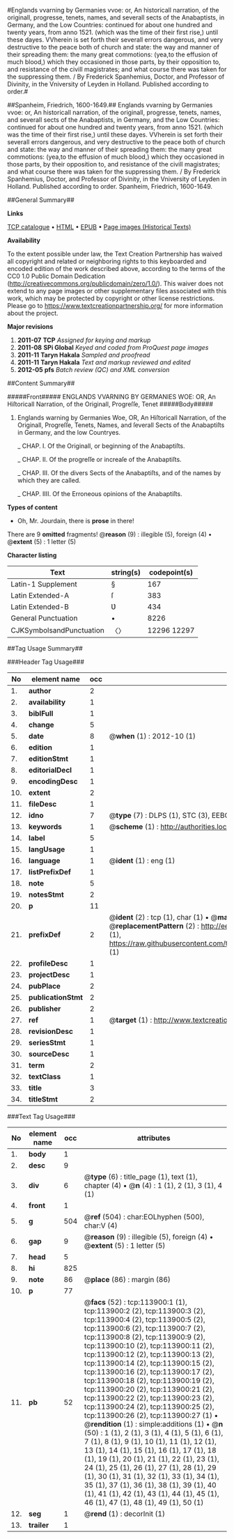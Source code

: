 #Englands vvarning by Germanies vvoe: or, An historicall narration, of the originall, progresse, tenets, names, and severall sects of the Anabaptists, in Germany, and the Low Countries: continued for about one hundred and twenty years, from anno 1521. (which was the time of their first rise,) until these dayes. VVherein is set forth their severall errors dangerous, and very destructive to the peace both of church and state: the way and manner of their spreading them: the many great commotions: (yea,to the effusion of much blood,) which they occasioned in those parts, by their opposition to, and resistance of the civill magistrates; and what course there was taken for the suppressing them. / By Frederick Spanhemius, Doctor, and Professor of Divinity, in the Vniversity of Leyden in Holland. Published according to order.#

##Spanheim, Friedrich, 1600-1649.##
Englands vvarning by Germanies vvoe: or, An historicall narration, of the originall, progresse, tenets, names, and severall sects of the Anabaptists, in Germany, and the Low Countries: continued for about one hundred and twenty years, from anno 1521. (which was the time of their first rise,) until these dayes. VVherein is set forth their severall errors dangerous, and very destructive to the peace both of church and state: the way and manner of their spreading them: the many great commotions: (yea,to the effusion of much blood,) which they occasioned in those parts, by their opposition to, and resistance of the civill magistrates; and what course there was taken for the suppressing them. / By Frederick Spanhemius, Doctor, and Professor of Divinity, in the Vniversity of Leyden in Holland. Published according to order.
Spanheim, Friedrich, 1600-1649.

##General Summary##

**Links**

[TCP catalogue](http://www.ota.ox.ac.uk/tcp/)  • 
[HTML](http://tei.it.ox.ac.uk/tcp/Texts-HTML/free/A93/A93596.html)  • 
[EPUB](http://tei.it.ox.ac.uk/tcp/Texts-EPUB/free/A93/A93596.epub) • 
[Page images (Historical Texts)](https://historicaltexts.jisc.ac.uk/eebo-99861756e)

**Availability**

To the extent possible under law, the Text Creation Partnership has waived all copyright and related or neighboring rights to this keyboarded and encoded edition of the work described above, according to the terms of the CC0 1.0 Public Domain Dedication (http://creativecommons.org/publicdomain/zero/1.0/). This waiver does not extend to any page images or other supplementary files associated with this work, which may be protected by copyright or other license restrictions. Please go to https://www.textcreationpartnership.org/ for more information about the project.

**Major revisions**

1. __2011-07__ __TCP__ *Assigned for keying and markup*
1. __2011-08__ __SPi Global__ *Keyed and coded from ProQuest page images*
1. __2011-11__ __Taryn Hakala__ *Sampled and proofread*
1. __2011-11__ __Taryn Hakala__ *Text and markup reviewed and edited*
1. __2012-05__ __pfs__ *Batch review (QC) and XML conversion*

##Content Summary##

#####Front#####
ENGLANDS VVARNING BY GERMANIES WOE: OR, An Hiſtoricall Narration, of the Originall, Progreſſe, Tenet
#####Body#####

1. Englands warning by Germanies Woe, OR, An Hiſtoricall Narration, of the Originall, Progreſſe, Tenets, Names, and ſeverall Sects of the Anabaptiſts in Germany, and the low Countryes.

    _ CHAP. I. Of the Originall, or beginning of the Anabaptiſts.

    _ CHAP. II. Of the progreſſe or increaſe of the Anabaptiſts.

    _ CHAP. III. Of the divers Sects of the Anabaptiſts, and of the names by which they are called.

    _ CHAP. IIII. Of the Erroneous opinions of the Anabaptiſts.

**Types of content**

  * Oh, Mr. Jourdain, there is **prose** in there!

There are 9 **omitted** fragments! 
 @__reason__ (9) : illegible (5), foreign (4)  •  @__extent__ (5) : 1 letter (5)

**Character listing**


|Text|string(s)|codepoint(s)|
|---|---|---|
|Latin-1 Supplement|§|167|
|Latin Extended-A|ſ|383|
|Latin Extended-B|Ʋ|434|
|General Punctuation|•|8226|
|CJKSymbolsandPunctuation|〈〉|12296 12297|

##Tag Usage Summary##

###Header Tag Usage###

|No|element name|occ|attributes|
|---|---|---|---|
|1.|__author__|2||
|2.|__availability__|1||
|3.|__biblFull__|1||
|4.|__change__|5||
|5.|__date__|8| @__when__ (1) : 2012-10 (1)|
|6.|__edition__|1||
|7.|__editionStmt__|1||
|8.|__editorialDecl__|1||
|9.|__encodingDesc__|1||
|10.|__extent__|2||
|11.|__fileDesc__|1||
|12.|__idno__|7| @__type__ (7) : DLPS (1), STC (3), EEBO-CITATION (1), PROQUEST (1), VID (1)|
|13.|__keywords__|1| @__scheme__ (1) : http://authorities.loc.gov/ (1)|
|14.|__label__|5||
|15.|__langUsage__|1||
|16.|__language__|1| @__ident__ (1) : eng (1)|
|17.|__listPrefixDef__|1||
|18.|__note__|5||
|19.|__notesStmt__|2||
|20.|__p__|11||
|21.|__prefixDef__|2| @__ident__ (2) : tcp (1), char (1)  •  @__matchPattern__ (2) : ([0-9\-]+):([0-9IVX]+) (1), (.+) (1)  •  @__replacementPattern__ (2) : http://eebo.chadwyck.com/downloadtiff?vid=$1&page=$2 (1), https://raw.githubusercontent.com/textcreationpartnership/Texts/master/tcpchars.xml#$1 (1)|
|22.|__profileDesc__|1||
|23.|__projectDesc__|1||
|24.|__pubPlace__|2||
|25.|__publicationStmt__|2||
|26.|__publisher__|2||
|27.|__ref__|1| @__target__ (1) : http://www.textcreationpartnership.org/docs/. (1)|
|28.|__revisionDesc__|1||
|29.|__seriesStmt__|1||
|30.|__sourceDesc__|1||
|31.|__term__|2||
|32.|__textClass__|1||
|33.|__title__|3||
|34.|__titleStmt__|2||


###Text Tag Usage###

|No|element name|occ|attributes|
|---|---|---|---|
|1.|__body__|1||
|2.|__desc__|9||
|3.|__div__|6| @__type__ (6) : title_page (1), text (1), chapter (4)  •  @__n__ (4) : 1 (1), 2 (1), 3 (1), 4 (1)|
|4.|__front__|1||
|5.|__g__|504| @__ref__ (504) : char:EOLhyphen (500), char:V (4)|
|6.|__gap__|9| @__reason__ (9) : illegible (5), foreign (4)  •  @__extent__ (5) : 1 letter (5)|
|7.|__head__|5||
|8.|__hi__|825||
|9.|__note__|86| @__place__ (86) : margin (86)|
|10.|__p__|77||
|11.|__pb__|52| @__facs__ (52) : tcp:113900:1 (1), tcp:113900:2 (2), tcp:113900:3 (2), tcp:113900:4 (2), tcp:113900:5 (2), tcp:113900:6 (2), tcp:113900:7 (2), tcp:113900:8 (2), tcp:113900:9 (2), tcp:113900:10 (2), tcp:113900:11 (2), tcp:113900:12 (2), tcp:113900:13 (2), tcp:113900:14 (2), tcp:113900:15 (2), tcp:113900:16 (2), tcp:113900:17 (2), tcp:113900:18 (2), tcp:113900:19 (2), tcp:113900:20 (2), tcp:113900:21 (2), tcp:113900:22 (2), tcp:113900:23 (2), tcp:113900:24 (2), tcp:113900:25 (2), tcp:113900:26 (2), tcp:113900:27 (1)  •  @__rendition__ (1) : simple:additions (1)  •  @__n__ (50) : 1 (1), 2 (1), 3 (1), 4 (1), 5 (1), 6 (1), 7 (1), 8 (1), 9 (1), 10 (1), 11 (1), 12 (1), 13 (1), 14 (1), 15 (1), 16 (1), 17 (1), 18 (1), 19 (1), 20 (1), 21 (1), 22 (1), 23 (1), 24 (1), 25 (1), 26 (1), 27 (1), 28 (1), 29 (1), 30 (1), 31 (1), 32 (1), 33 (1), 34 (1), 35 (1), 37 (1), 36 (1), 38 (1), 39 (1), 40 (1), 41 (1), 42 (1), 43 (1), 44 (1), 45 (1), 46 (1), 47 (1), 48 (1), 49 (1), 50 (1)|
|12.|__seg__|1| @__rend__ (1) : decorInit (1)|
|13.|__trailer__|1||
